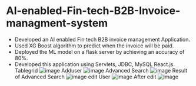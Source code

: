 # AI-enabled-Fin-tech-B2B-Invoice-managment-system
- Developed an AI enabled Fin tech B2B invoice management Application.
- Used XG Boost algorithm to predict when the invoice will be paid.
- Deployed the ML model on a flask server by achieving an accuracy of 80%.
- Developed this application using Servlets, JDBC, MySQL React.js.
Tablegrid
![image](https://user-images.githubusercontent.com/74146605/177468346-ad30cc23-47ff-41e4-9216-c0bbf6afcd55.png)
Adduser
![image](https://user-images.githubusercontent.com/74146605/177468368-b4b95a42-dfe4-475d-8f18-8a686e7ead2a.png)
Advanced Search
![image](https://user-images.githubusercontent.com/74146605/177468409-532af291-e704-48c3-9413-8407f125bcc4.png)
Result of Advanced Search
![image](https://user-images.githubusercontent.com/74146605/177468469-8af78517-0db9-4841-830c-119bf0437319.png)
edit User
![image](https://user-images.githubusercontent.com/74146605/177468498-26e93c9a-54c3-4e1f-a4bf-740c7a1cd37b.png)
After edit
![image](https://user-images.githubusercontent.com/74146605/177468538-0d05e5c2-7c90-4beb-92a9-a6c9a8e86f66.png)

